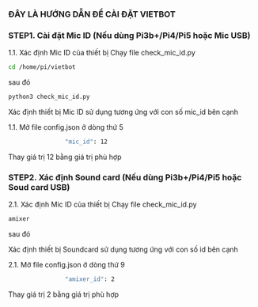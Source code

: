 ### ĐÂY LÀ HƯỚNG DẪN ĐỂ CÀI ĐẶT VIETBOT
### STEP1. Cài đặt Mic ID (Nếu dùng Pi3b+/Pi4/Pi5 hoặc Mic USB)
1.1. Xác định Mic ID của thiết bị
Chạy file check_mic_id.py
```sh
cd /home/pi/vietbot
```
sau đó

```sh
python3 check_mic_id.py
```
Xác định thiết bị Mic ID sử dụng tương ứng với con số mic_id bên cạnh

1.1. Mở file config.json ở dòng thứ 5
```sh
                "mic_id": 12
```
Thay giá trị 12 bằng giá trị phù hợp

### STEP2. Xác định Sound card (Nếu dùng Pi3b+/Pi4/Pi5 hoặc Soud card USB)
2.1. Xác định Mic ID của thiết bị
Chạy file check_mic_id.py
```sh
amixer
```
sau đó

Xác định thiết bị Soundcard sử dụng tương ứng với con số id bên cạnh

2.1. Mở file config.json ở dòng thứ 9
```sh
                "amixer_id": 2
```
Thay giá trị 2 bằng giá trị phù hợp
